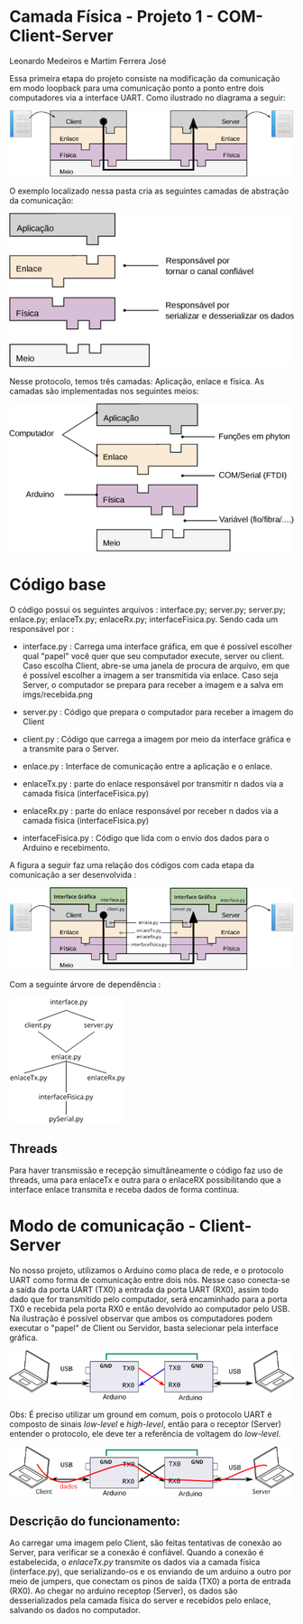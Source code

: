 # Camada Física - Projeto 1 - COM-Client-Server
Leonardo Medeiros e Martim Ferrera José

Essa primeira etapa do projeto consiste na modificação da comunicação em modo loopback para uma comunicação ponto a ponto entre dois computadores via a interface UART. Como ilustrado no diagrama a seguir:

![Comunicação entre dois computadores](doc/clientServer.png)

O exemplo localizado nessa pasta cria as seguintes camadas de abstração da comunicação:

![Camadas](doc/pilhaInsper-explicacao.png)

Nesse protocolo, temos três camadas: Aplicação, enlace e física. As camadas são implementadas nos seguintes meios:

![Camadas](doc/pilhaInsper2.png)

# Código base

O código possui os seguintes arquivos : interface.py; server.py; server.py; enlace.py; enlaceTx.py; enlaceRx.py; interfaceFisica.py. Sendo cada um responsável por :

- interface.py : Carrega uma interface gráfica, em que é possível escolher qual "papel" você quer que seu computador execute, server ou client. Caso escolha Client, abre-se uma janela de procura de arquivo, em que é possível escolher a imagem a ser transmitida via enlace. Caso seja Server, o computador se prepara para receber a imagem e a salva em imgs/recebida.png

- server.py : Código que prepara o computador para receber a imagem do Client

- client.py : Código que carrega a imagem por meio da interface gráfica e a transmite para o Server.

- enlace.py : Interface de comunicação entre a aplicação e o enlace.

- enlaceTx.py : parte do enlace responsável por transmitir n dados via a camada física (interfaceFisica.py)

- enlaceRx.py : parte do enlace responsável por receber n dados via a camada física (interfaceFisica.py)

- interfaceFisica.py : Código que lida com o envio dos dados para o Arduino e recebimento.

A figura a seguir faz uma relação dos códigos com cada etapa da comunicação a ser desenvolvida :

![Estrutura](doc/pilhaInsper-python.png)

Com a seguinte árvore de dependência :

![Árvore](doc/python-estrutura.png)

## Threads 

Para haver transmissão e recepção simultâneamente o código faz uso de threads, uma para enlaceTx e outra para o enlaceRX possibilitando que a interface enlace transmita e receba dados de forma contínua.

# Modo de comunicação - Client-Server

No nosso projeto, utilizamos o Arduino como placa de rede, e o protocolo UART como forma de comunicação entre dois nós. Nesse caso conecta-se a saída da porta UART (TX0) a entrada da porta UART (RX0), assim todo dado que for transmitido pelo computador, será encaminhado para a porta TX0 e recebida pela porta RX0 e então devolvido ao computador pelo USB. Na ilustração é possível observar que ambos os computadores podem executar o "papel" de Client ou Servidor, basta selecionar pela interface gráfica.

![LoopBack UART](doc/loopback-diagrama2.png)

Obs: É preciso utilizar um ground em comum, pois o protocolo UART é composto de sinais *low-level* e *high-level*, então para o receptor (Server) entender o protocolo, ele deve ter a referência de voltagem do *low-level*.

![LoopBack UART fluxo de dados](doc/loopback-diagrama3.png)

## Descrição do funcionamento:
Ao carregar uma imagem pelo Client, são feitas tentativas de conexão ao Server, para verificar se a conexão é confiável. Quando a conexão é estabelecida, o *enlaceTx.py* transmite os dados via a camada física (interface.py), que serializando-os e os enviando de um arduino a outro por meio de jumpers, que conectam os pinos de saída (TX0) a porta de entrada (RX0). Ao chegar no arduino receptop (Server), os dados são desserializados pela camada física do server e recebidos pelo enlace, salvando os dados no computador.
